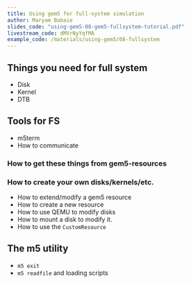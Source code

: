 ```yaml
---
title: Using gem5 for full-system simulation
author: Maryam Babaie
slides_code: "using-gem5-08-gem5-fullsystem-tutorial.pdf"
livestream_code: dMVrNyYqfMA
example_code: /materials/using-gem5/08-fullsystem
---
```


## Things you need for full system

- Disk
- Kernel
- DTB

## Tools for FS

- m5term
- How to communicate

### How to get these things from gem5-resources

### How to create your own disks/kernels/etc.

- How to extend/modify a gem5 resource
- How to create a new resource
- How to use QEMU to modify disks
- How to mount a disk to modify it.
- How to use the `CustomResource`

## The m5 utility

- `m5 exit`
- `m5 readfile` and loading scripts
